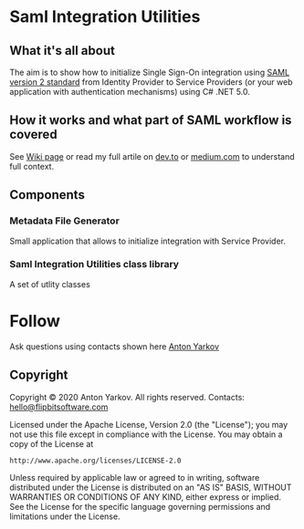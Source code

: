# Saml Integration Utilities

## What it's all about

The aim is to show how to initialize Single Sign-On integration using [SAML version 2 standard]() from Identity Provider to Service Providers (or your web application with authentication mechanisms) using C# .NET 5.0. 

## How it works and what part of SAML workflow is covered

See [Wiki page]() or read my full artile on [dev.to]() or [medium.com]() to understand full context.

## Components

### Metadata File Generator

Small application that allows to initialize integration with Service Provider.

### Saml Integration Utilities class library

A set of utlity classes 

# Follow

Ask questions using contacts shown here [Anton Yarkov](https://optiklab.github.io/)

## Copyright

Copyright © 2020 Anton Yarkov. All rights reserved.
Contacts: hello@flipbitsoftware.com

Licensed under the Apache License, Version 2.0 (the "License");
you may not use this file except in compliance with the License.
You may obtain a copy of the License at

    http://www.apache.org/licenses/LICENSE-2.0

Unless required by applicable law or agreed to in writing, software
distributed under the License is distributed on an "AS IS" BASIS,
WITHOUT WARRANTIES OR CONDITIONS OF ANY KIND, either express or implied.
See the License for the specific language governing permissions and
limitations under the License.
